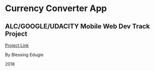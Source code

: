 # Currency Converter App

## ALC/GOOGLE/UDACITY Mobile Web Dev Track Project

[Project Link](https://refinedblessing.github.io/udacity-currency-converter/)

By Blessing Edugie

2018